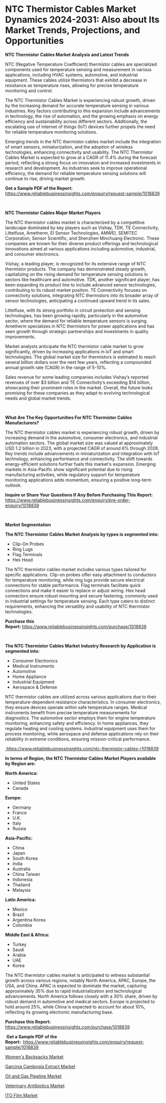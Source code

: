 <p><h1>NTC Thermistor Cables Market Dynamics 2024-2031: Also about Its Market Trends, Projections, and Opportunities</h1></p><p><strong>NTC Thermistor Cables Market Analysis and Latest Trends</strong></p>
<p><p>NTC (Negative Temperature Coefficient) thermistor cables are specialized components used for temperature sensing and measurement in various applications, including HVAC systems, automotive, and industrial equipment. These cables utilize thermistors that exhibit a decrease in resistance as temperature rises, allowing for precise temperature monitoring and control.</p><p>The NTC Thermistor Cables Market is experiencing robust growth, driven by the increasing demand for accurate temperature sensing in various industries. Key factors contributing to this expansion include advancements in technology, the rise of automation, and the growing emphasis on energy efficiency and sustainability across different sectors. Additionally, the escalating use of internet of things (IoT) devices further propels the need for reliable temperature monitoring solutions.</p><p>Emerging trends in the NTC thermistor cables market include the integration of smart sensors, miniaturization, and the adoption of wireless technologies, enhancing connectivity and usability. The NTC Thermistor Cables Market is expected to grow at a CAGR of 11.4% during the forecast period, reflecting a strong focus on innovation and increased investments in research and development. As industries seek to improve operational efficiency, the demand for reliable temperature sensing solutions will continue to rise, driving market growth.</p></p>
<p><strong>Get a Sample PDF of the Report:&nbsp;</strong> <a href="https://www.reliablebusinessinsights.com/enquiry/request-sample/1018839">https://www.reliablebusinessinsights.com/enquiry/request-sample/1018839</a></p>
<p>&nbsp;</p>
<p><strong>NTC Thermistor Cables Major Market Players</strong></p>
<p><p>The NTC thermistor cables market is characterized by a competitive landscape dominated by key players such as Vishay, TDK, TE Connectivity, Littelfuse, Ametherm, EI Sensor Technologies, AMWEI, SEMITEC Corporation, Sensor Scientific, and Shenzhen Minchuang Electronic. These companies are known for their diverse product offerings and technological innovations aimed at various applications including automotive, industrial, and consumer electronics.</p><p>Vishay, a leading player, is recognized for its extensive range of NTC thermistor products. The company has demonstrated steady growth, capitalizing on the rising demand for temperature sensing solutions in sectors like healthcare and automotive. TDK, another significant player, has been expanding its product line to include advanced sensor technologies, contributing to its robust market position. TE Connectivity focuses on connectivity solutions, integrating NTC thermistors into its broader array of sensor technologies, anticipating a continued upward trend in its sales.</p><p>Littelfuse, with its strong portfolio in circuit protection and sensing technologies, has been growing rapidly, particularly in the automotive sector, where the demand for reliable temperature sensors is surging. Ametherm specializes in NTC thermistors for power applications and has seen growth through strategic partnerships and investments in quality improvements.</p><p>Market analysts anticipate the NTC thermistor cable market to grow significantly, driven by increasing applications in IoT and smart technologies. The global market size for thermistors is estimated to reach several billion dollars over the next few years, reflecting a compounded annual growth rate (CAGR) in the range of 5-10%.</p><p>Sales revenue for some leading companies includes Vishay’s reported revenues of over $3 billion and TE Connectivity’s exceeding $14 billion, showcasing their prominent roles in the market. Overall, the future looks promising for these companies as they adapt to evolving technological needs and global market trends.</p></p>
<p>&nbsp;</p>
<p><strong>What Are The Key Opportunities For NTC Thermistor Cables Manufacturers?</strong></p>
<p><p>The NTC thermistor cables market is experiencing robust growth, driven by increasing demand in the automotive, consumer electronics, and industrial automation sectors. The global market size was valued at approximately USD 1.2 billion in 2023, with a projected CAGR of around 6% through 2028. Key trends include advancements in miniaturization and integration with IoT technology, enhancing performance and connectivity. The shift towards energy-efficient solutions further fuels this market's expansion. Emerging markets in Asia-Pacific show significant potential due to rising manufacturing activities, while regulatory support for temperature monitoring applications adds momentum, ensuring a positive long-term outlook.</p></p>
<p><strong>Inquire or Share Your Questions If Any Before Purchasing This Report:</strong> <a href="https://www.reliablebusinessinsights.com/enquiry/pre-order-enquiry/1018839">https://www.reliablebusinessinsights.com/enquiry/pre-order-enquiry/1018839</a></p>
<p>&nbsp;</p>
<p><strong>Market Segmentation</strong></p>
<p><strong>The NTC Thermistor Cables Market Analysis by types is segmented into:</strong></p>
<p><ul><li>Clip-On Probes</li><li>Ring Lugs</li><li>Flag Terminals</li><li>Hex Head</li></ul></p>
<p><p>The NTC thermistor cables market includes various types tailored for specific applications. Clip-on probes offer easy attachment to conductors for temperature monitoring, while ring lugs provide secure electrical connections for stable performance. Flag terminals facilitate quick connections and make it easier to replace or adjust wiring. Hex head connectors ensure robust mounting and secure fastening, commonly used in industrial settings for temperature sensing. Each type caters to distinct requirements, enhancing the versatility and usability of NTC thermistor technologies.</p></p>
<p><strong>Purchase this Report:&nbsp;</strong><a href="https://www.reliablebusinessinsights.com/purchase/1018839">https://www.reliablebusinessinsights.com/purchase/1018839</a></p>
<p>&nbsp;</p>
<p><strong>The NTC Thermistor Cables Market Industry Research by Application is segmented into:</strong></p>
<p><ul><li>Consumer Electronics</li><li>Medical Instruments</li><li>Automotive</li><li>Home Appliance</li><li>Industrial Equipment</li><li>Aerospace & Defense</li></ul></p>
<p><p>NTC thermistor cables are utilized across various applications due to their temperature-dependent resistance characteristics. In consumer electronics, they ensure devices operate within safe temperature ranges. Medical instruments benefit from precise temperature measurements for diagnostics. The automotive sector employs them for engine temperature monitoring, enhancing safety and efficiency. In home appliances, they regulate heating and cooling systems. Industrial equipment uses them for process monitoring, while aerospace and defense applications rely on their reliability in extreme conditions, ensuring mission-critical performance.</p></p>
<p><a href="https://www.reliablebusinessinsights.com/ntc-thermistor-cables-r1018839">&nbsp;https://www.reliablebusinessinsights.com/ntc-thermistor-cables-r1018839</a></p>
<p><strong>In terms of Region, the NTC Thermistor Cables Market Players available by Region are:</strong></p>
<p>
    <p> <strong> North America: </strong>
        <ul>
            <li>United States</li>
            <li>Canada</li>
        </ul>
        </p> 
    <p> <strong> Europe: </strong>
        <ul>
            <li>Germany</li>
            <li>France</li>
            <li>U.K.</li>
            <li>Italy</li>
            <li>Russia</li>
        </ul>
        </p> 
    <p> <strong> Asia-Pacific: </strong>
        <ul>
            <li>China</li>
            <li>Japan</li>
            <li>South Korea</li>
            <li>India</li>
            <li>Australia</li>
            <li>China Taiwan</li>
            <li>Indonesia</li>
            <li>Thailand</li>
            <li>Malaysia</li>
        </ul>
        </p> 
    <p> <strong> Latin America: </strong>
        <ul>
            <li>Mexico</li>
            <li>Brazil</li>
            <li>Argentina Korea</li>
            <li>Colombia</li>
        </ul>
        </p> 
    <p> <strong> Middle East & Africa: </strong>
        <ul>
            <li>Turkey</li>
            <li>Saudi</li>
            <li>Arabia</li>
            <li>UAE</li>
            <li>Korea</li>
        </ul>
    </p>
    </p>
<p><p>The NTC thermistor cables market is anticipated to witness substantial growth across various regions, notably North America, APAC, Europe, the USA, and China. APAC is expected to dominate the market, capturing approximately 35% due to rapid industrialization and technological advancements. North America follows closely with a 30% share, driven by robust demand in automotive and medical sectors. Europe is projected to hold around 25%, while China is expected to account for about 10%, reflecting its growing electronic manufacturing base.</p></p>
<p><strong>Purchase this Report: </strong><a href="https://www.reliablebusinessinsights.com/purchase/1018839">https://www.reliablebusinessinsights.com/purchase/1018839</a></p>
<p>&nbsp;<strong>Get a Sample PDF of the Report:&nbsp;&nbsp;</strong><a href="https://www.reliablebusinessinsights.com/enquiry/request-sample/1018839">https://www.reliablebusinessinsights.com/enquiry/request-sample/1018839</a></p>
<p><strong></strong></p>
<p><p><a href="https://www.linkedin.com/pulse/global-womens-backpacks-market-focus-application-end-use-industry-kes0c?trackingId=evqqIERDRTeLDPfxpkn%2F%2Fg%3D%3D">Women's Backpacks Market</a></p><p><a href="https://issuu.com/reportprime-2/docs/garcinia-cambogia-extract-market-si_fe08adff580a35">Garcinia Cambogia Extract Market</a></p><p><a href="https://medium.com/@alan.buckland656/the-oil-and-gas-pipeline-market-research-report-provides-an-in-depth-and-up-to-date-analysis-of-f8e8d7eb6a35?postPublishedType=initial">Oil and Gas Pipeline Market</a></p><p><a href="https://github.com/FahadAhmed223/Market-Research-Report-List-1/blob/main/veterinary-antibiotics-market.md">Veterinary Antibiotics Market</a></p><p><a href="https://medium.com/@peach7904/the-ito-film-market-has-witnessed-significant-growth-in-recent-years-and-this-trend-is-expected-cd431a549492">ITO Film Market</a></p></p>